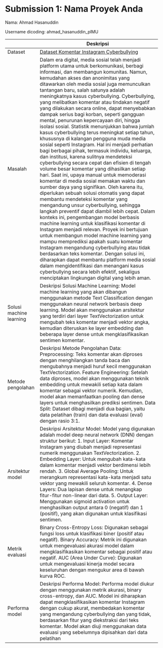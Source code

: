 # Submission 1: Nama Proyek Anda
Nama: Ahmad Hasanuddin

Username dicoding: ahmad_hasanuddin_plMU

| | Deskripsi |
| ----------- | ----------- |
| Dataset | [Dataset Komentar Instagram Cyberbullying](https://github.com/rizalespe/Dataset-Sentimen-Analisis-Bahasa-Indonesia/blob/master/dataset_komentar_instagram_cyberbullying.csv) |
| Masalah | Dalam era digital, media sosial telah menjadi platform utama untuk berkomunikasi, berbagi informasi, dan membangun komunitas. Namun, kemudahan akses dan anonimitas yang ditawarkan oleh media sosial juga memunculkan tantangan baru, salah satunya adalah meningkatnya kasus cyberbullying. Cyberbullying, yang melibatkan komentar atau tindakan negatif yang dilakukan secara online, dapat menyebabkan dampak serius bagi korban, seperti gangguan mental, penurunan kepercayaan diri, hingga isolasi sosial. Statistik menunjukkan bahwa jumlah kasus cyberbullying terus meningkat setiap tahun, khususnya di kalangan pengguna muda media sosial seperti Instagram. Hal ini menjadi perhatian bagi berbagai pihak, termasuk individu, keluarga, dan institusi, karena sulitnya mendeteksi cyberbullying secara cepat dan efisien di tengah volume besar komentar yang dihasilkan setiap hari. Saat ini, upaya manual untuk memoderasi komentar di media sosial memakan waktu dan sumber daya yang signifikan. Oleh karena itu, diperlukan sebuah solusi otomatis yang dapat membantu mendeteksi komentar yang mengandung unsur cyberbullying, sehingga langkah preventif dapat diambil lebih cepat. Dalam konteks ini, pengembangan model berbasis machine learning untuk klasifikasi komentar di Instagram menjadi relevan. Proyek ini bertujuan untuk membangun model machine learning yang mampu memprediksi apakah suatu komentar Instagram mengandung cyberbullying atau tidak berdasarkan teks komentar. Dengan solusi ini, diharapkan dapat membantu platform media sosial dalam mengidentifikasi dan menangani kasus cyberbullying secara lebih efektif, sekaligus menciptakan lingkungan digital yang lebih aman.|
| Solusi machine learning | Deskripsi Solusi Machine Learning: Model machine learning yang akan dibangun menggunakan metode Text Classification dengan menggunakan neural network berbasis deep learning. Model akan menggunakan arsitektur yang terdiri dari layer TextVectorization untuk mengubah teks komentar menjadi vektor angka, kemudian diteruskan ke layer embedding dan beberapa layer dense untuk mengklasifikasikan sentimen komentar. |
| Metode pengolahan | Deskripsi Metode Pengolahan Data: Preprocessing: Teks komentar akan diproses dengan menghilangkan tanda baca dan mengubahnya menjadi huruf kecil menggunakan TextVectorization. Feature Engineering: Setelah data diproses, model akan menggunakan teknik embedding untuk mewakili setiap kata dalam komentar sebagai vektor numerik. Kemudian, model akan memanfaatkan pooling dan dense layers untuk menghasilkan prediksi sentimen. Data Split: Dataset dibagi menjadi dua bagian, yaitu data pelatihan (train) dan data evaluasi (eval) dengan rasio 3:1. |
| Arsitektur model | Deskripsi Arsitektur Model: Model yang digunakan adalah model deep neural network (DNN) dengan struktur berikut:  1. Input Layer: Komentar Instagram yang diubah menjadi representasi numerik menggunakan TextVectorization. 2. Embedding Layer: Untuk mengubah kata-kata dalam komentar menjadi vektor berdimensi lebih rendah. 3. Global Average Pooling: Untuk merangkum representasi kata-kata menjadi satu vektor yang mewakili seluruh komentar. 4. Dense Layers: Dua lapisan dense untuk menangkap fitur-fitur non-linear dari data. 5. Output Layer: Menggunakan sigmoid activation untuk menghasilkan output antara 0 (negatif) dan 1 (positif), yang akan digunakan untuk klasifikasi sentimen. |
| Metrik evaluasi | Binary Cross-Entropy Loss: Digunakan sebagai fungsi loss untuk klasifikasi biner (positif atau negatif). Binary Accuracy: Metrik ini digunakan untuk mengevaluasi akurasi model dalam mengklasifikasikan komentar sebagai positif atau negatif. AUC (Area Under Curve): Digunakan untuk mengevaluasi kinerja model secara keseluruhan dengan mengukur area di bawah kurva ROC. |
| Performa model | Deskripsi Performa Model: Performa model diukur dengan menggunakan metrik akurasi, binary cross-entropy, dan AUC. Model ini diharapkan dapat mengklasifikasikan komentar Instagram dengan cukup akurat, membedakan komentar yang mengandung cyberbullying dan yang tidak, berdasarkan fitur yang diekstraksi dari teks komentar. Model akan diuji menggunakan data evaluasi yang sebelumnya dipisahkan dari data pelatihan |
